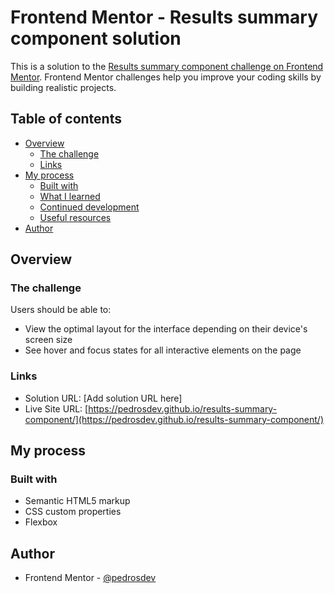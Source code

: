 # Frontend Mentor - Results summary component solution

This is a solution to the [Results summary component challenge on Frontend Mentor](https://www.frontendmentor.io/challenges/results-summary-component-CE_K6s0maV). Frontend Mentor challenges help you improve your coding skills by building realistic projects. 

## Table of contents

- [Overview](#overview)
  - [The challenge](#the-challenge)
  - [Links](#links)
- [My process](#my-process)
  - [Built with](#built-with)
  - [What I learned](#what-i-learned)
  - [Continued development](#continued-development)
  - [Useful resources](#useful-resources)
- [Author](#author)

## Overview

### The challenge

Users should be able to:

- View the optimal layout for the interface depending on their device's screen size
- See hover and focus states for all interactive elements on the page

### Links

- Solution URL: [Add solution URL here]
- Live Site URL: [https://pedrosdev.github.io/results-summary-component/](https://pedrosdev.github.io/results-summary-component/)

## My process

### Built with

- Semantic HTML5 markup
- CSS custom properties
- Flexbox

## Author

- Frontend Mentor - [@pedrosdev](https://www.frontendmentor.io/profile/pedrosdev)
